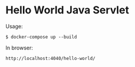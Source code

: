 # Hello World Java Servlet

Usage:
```
$ docker-compose up --build
```

In browser:
```
http://localhost:4040/hello-world/
```
